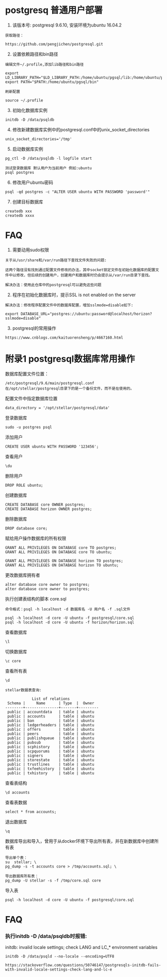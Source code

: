 # postgresq 普通用户部署


1. 该版本号: postgresql 9.6.10, 安装环境为ubuntu 16.04.2
```
获取路径：

https://github.com/pengjichen/postgresql.git
```


2. 设置依赖路径和bin路径
```
编辑文件~/.profile,添加lib路径和bin路径

export LD_LIBRARY_PATH="$LD_LIBRARY_PATH:/home/ubuntu/pgsql/lib:/home/ubuntu/pgsql/otherlib"
export PATH="$PATH:/home/ubuntu/pgsql/bin"
```
```
刷新配置

source ~/.profile
```


3. 初始化数据库实例
```
initdb -D /data/psqldb
```

4. 修改新建数据库实例中的postgresql.conf中的unix_socket_directories
```
unix_socket_directories='/tmp'
```

5. 启动数据库实例
```
pg_ctl -D /data/psqldb -l logfile start

测试登录数据库 默认用户为当前用户 例如:ubuntu
psql postgres

```


6. 修改用户ubuntu密码
```
psql -qd postgres -c "ALTER USER ubuntu WITH PASSWORD 'password'"
```

7. 创建目标数据库
```
createdb xxx
createdb xxxx
```

# FAQ

1. 需要动用sudo权限
```
关于从/usr/share和/var/run路径下查找文件失败的问题:

这两个路径没有找到通过配置文件修改的办法，其中socket锁定文件在初始化数据库的配置文件中以修改，但后续的创建用户，创建用户和数据库时仍会提示从/var/run目录下查找。

解决办法：使用此仓库中的postgresql可以避免这些问题
```
2. 程序在初始化数据库时，提示SSL is not enabled on the server
```
解决办法：修改程序配置文件中的数据库配置，增加sslmode=disable如下:

export DATABASE_URL="postgres://ubuntu:password@localhost/horizon?sslmode=disable"
```
3. postgresql的常用操作
```
https://www.cnblogs.com/kaituorensheng/p/4667160.html
```

# 附录1 postgresql数据库常用操作

数据库配置文件位置：
```
/etc/postgresql/9.6/main/postgresql.conf
在/opt/stellar/postgresql目录下的是一个备份文件，而不是在使用的。
```
配置文件中指定数据库位置
```
data_directory = '/opt/stellar/postgresql/data'
```
登录数据库
```
sudo -u postgres psql
```
添加用户
```
CREATE USER ubuntu WITH PASSWORD '123456';
```
查看用户
```
\du
```
删除用户
```
DROP ROLE ubuntu;
```
创建数据库
```
CREATE DATABASE core OWNER postgres;
CREATE DATABASE horizon OWNER postgres;
```
删除数据库
```
DROP database core;
```
赋给用户操作数据库的所有权限
```
GRANT ALL PRIVILEGES ON DATABASE core TO postgres;
GRANT ALL PRIVILEGES ON DATABASE core TO ubuntu;

GRANT ALL PRIVILEGES ON DATABASE horizon TO postgres;
GRANT ALL PRIVILEGES ON DATABASE horizon TO ubuntu;
```
更改数据库拥有者
```
alter database core owner to postgres;
alter database core owner to postgres;
```
执行创建表结构的脚本 core.sql
```
命令格式：psql -h localhost -d 数据库名 -U 用户名 -f .sql文件

psql -h localhost -d core -U ubuntu -f postgresql/core.sql
psql -h localhost -d core -U ubuntu -f horizon/horizon.sql
```
查看数据库
```
\l
```

切换数据库
```
\c core
```
查看所有表
```
\d

stellar数据表查询:

            List of relations
 Schema |     Name      | Type  |  Owner
--------+---------------+-------+---------
 public | accountdata   | table | ubuntu
 public | accounts      | table | ubuntu
 public | ban           | table | ubuntu
 public | ledgerheaders | table | ubuntu
 public | offers        | table | ubuntu
 public | peers         | table | ubuntu
 public | publishqueue  | table | ubuntu
 public | pubsub        | table | ubuntu
 public | scphistory    | table | ubuntu
 public | scpquorums    | table | ubuntu
 public | signers       | table | ubuntu
 public | storestate    | table | ubuntu
 public | trustlines    | table | ubuntu
 public | txfeehistory  | table | ubuntu
 public | txhistory     | table | ubuntu
```

查看表结构

```
\d accounts
```
查看表数据
```
select * from accounts;
```
退出数据库
```
\q
```
数据库导出和导入，曾用于从docker环境下导出所有表，并在新数据库中创建所有表
```
导出单个表：
su  stellar; \
pg_dump -s -t accounts core > /tmp/accounts.sql; \

导出数据库所有表：
pg_dump -U stellar -s -f /tmp/core.sql core
```
导入表
```
psql -h localhost -d core -U ubuntu -f postgresql/core.sql
```

# FAQ

### 执行initdb -D /data/psqldb时报错: 

initdb: invalid locale settings; check LANG and LC_* environment variables
```
initdb -D /data/psqld --no-locale --encoding=UTF8

https://stackoverflow.com/questions/50746147/postgresqls-initdb-fails-with-invalid-locale-settings-check-lang-and-lc-e
```

